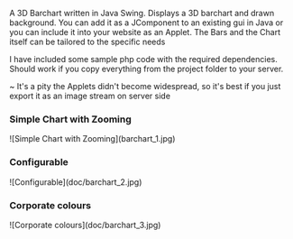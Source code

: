 A 3D Barchart written in Java Swing. Displays a 3D barchart and drawn background. 
You can add it as a JComponent to an existing gui in Java or you can 
include it into your website as an Applet. The Bars and the Chart 
itself can be tailored to the specific needs

I have included some sample php code with the required dependencies.
Should work if you copy everything from the project folder to your
server.

~ It's a pity the Applets didn't become widespread, so it's best if you just export it as an image stream on server side 

<h3>Simple Chart with Zooming</h3>
![Simple Chart with Zooming](barchart_1.jpg)

<h3>Configurable</h3>
![Configurable](doc/barchart_2.jpg)

<h3>Corporate colours</h3>
![Corporate colours](doc/barchart_3.jpg)



